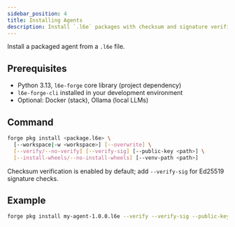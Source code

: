 ```yaml
---
sidebar_position: 4
title: Installing Agents
description: Install `.l6e` packages with checksum and signature verification; optional venv wheels install.
---
```


<!-- Adapted from repo docs/installing-agents.md -->

Install a packaged agent from a `.l6e` file.

## Prerequisites

- Python 3.13, `l6e-forge` core library (project dependency)
- `l6e-forge-cli` installed in your development environment
- Optional: Docker (stack), Ollama (local LLMs)

## Command

```bash
forge pkg install <package.l6e> \
  [--workspace|-w <workspace>] [--overwrite] \
  [--verify/--no-verify] [--verify-sig] [--public-key <path>] \
  [--install-wheels/--no-install-wheels] [--venv-path <path>]
```

Checksum verification is enabled by default; add `--verify-sig` for Ed25519 signature checks.

## Example

```bash
forge pkg install my-agent-1.0.0.l6e --verify --verify-sig --public-key ./public.key
```


